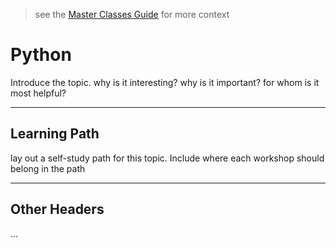 > see the [Master Classes Guide](https://home.hackyourfuture.be/master-classes) for more context

# Python

Introduce the topic. why is it interesting? why is it important? for whom is it most helpful?

---

## Learning Path

lay out a self-study path for this topic. Include where each workshop should belong in the path

---

## Other Headers

...
